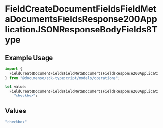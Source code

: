 # FieldCreateDocumentFieldsFieldMetaDocumentsFieldsResponse200ApplicationJSONResponseBodyFields8Type

## Example Usage

```typescript
import {
  FieldCreateDocumentFieldsFieldMetaDocumentsFieldsResponse200ApplicationJSONResponseBodyFields8Type,
} from "@documenso/sdk-typescript/models/operations";

let value:
  FieldCreateDocumentFieldsFieldMetaDocumentsFieldsResponse200ApplicationJSONResponseBodyFields8Type =
    "checkbox";
```

## Values

```typescript
"checkbox"
```